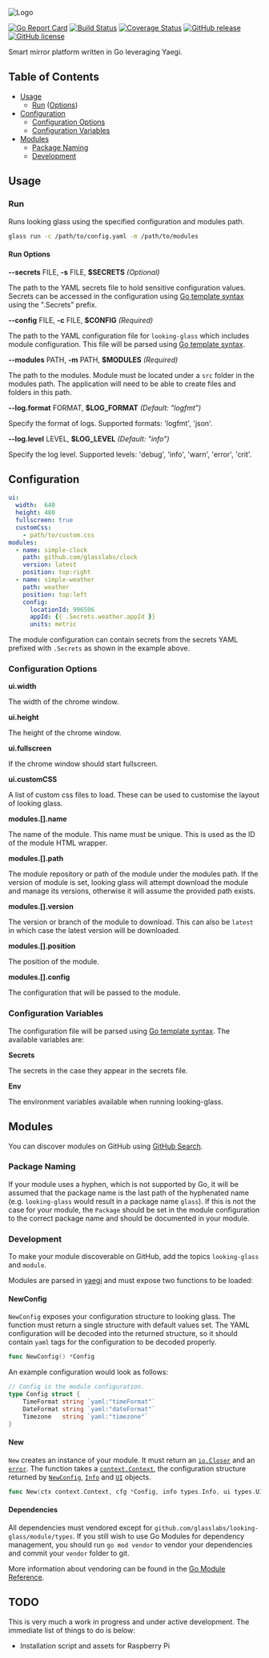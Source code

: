 ![Logo](http://svg.wiersma.co.za/glasslabs/looking-glass)

[![Go Report Card](https://goreportcard.com/badge/github.com/glasslabs/looking-glass)](https://goreportcard.com/report/github.com/glasslabs/looking-glass)
[![Build Status](https://travis-ci.com/glasslabs/looking-glass.svg?branch=main)](https://travis-ci.com/glasslabs/looking-glass)
[![Coverage Status](https://coveralls.io/repos/github/glasslabs/looking-glass/badge.svg?branch=main)](https://coveralls.io/github/glasslabs/looking-glass?branch=main)
[![GitHub release](https://img.shields.io/github/release/glasslabs/looking-glass.svg)](https://github.com/glasslabs/looking-glass/releases)
[![GitHub license](https://img.shields.io/badge/license-MIT-blue.svg)](https://raw.githubusercontent.com/glasslabs/looking-glass/main/LICENSE)

Smart mirror platform written in Go leveraging Yaegi.

## Table of Contents
* [Usage](#usage)
    * [Run](#run) ([Options](#run-options))
* [Configuration](#configuration)
    * [Configuration Options](#configuration-options)
    * [Configuration Variables](#configuration-variables)
* [Modules](#modules)
    * [Package Naming](#package-naming)
    * [Development](#development)

## Usage

### Run

Runs looking glass using the specified configuration and modules path.

```bash
glass run -c /path/to/config.yaml -m /path/to/modules
```

#### Run Options

**--secrets** FILE, **-s** FILE, **$SECRETS** *(Optional)*

The path to the YAML secrets file to hold sensitive configuration values. Secrets can be accessed in the 
configuration using [Go template syntax](https://golang.org/pkg/text/template/) using the ".Secrets" prefix.

**--config** FILE, **-c** FILE, **$CONFIG** *(Required)*

The path to the YAML configuration file for `looking-glass` which includes module configuration. 
This file will be parsed using [Go template syntax](https://golang.org/pkg/text/template/). 

**--modules** PATH, **-m** PATH, **$MODULES** *(Required)*

The path to the modules. Module must be located under a `src` folder in the modules path.
The application will need to be able to create files and folders in this path. 

**--log.format** FORMAT, **$LOG_FORMAT** *(Default: "logfmt")*

Specify the format of logs. Supported formats: 'logfmt', 'json'.

**--log.level** LEVEL, **$LOG_LEVEL** *(Default: "info")*

Specify the log level. Supported levels: 'debug', 'info', 'warn', 'error', 'crit'.

## Configuration

```yaml
ui:
  width:  640
  height: 480
  fullscreen: true
  customCss:
    - path/to/custom.css
modules:
  - name: simple-clock
    path: github.com/glasslabs/clock
    version: latest
    position: top:right
  - name: simple-weather
    path: weather
    position: top:left
    config:
      locationId: 996506
      appId: {{ .Secrets.weather.appId }}
      units: metric
```

The module configuration can contain secrets from the secrets YAML prefixed with `.Secrets`
as shown in the example above.

### Configuration Options

**ui.width**

The width of the chrome window.

**ui.height**

The height of the chrome window.

**ui.fullscreen**

If the chrome window should start fullscreen.

**ui.customCSS**

A list of custom css files to load. These can be used to customise the layout of looking glass.

**modules.[].name**

The name of the module. This name must be unique. This is used as the ID of the module HTML wrapper.

**modules.[].path**

The module repository or path of the module under the modules path. If the version of module
is set, looking glass will attempt download the module and manage its versions, otherwise it will
assume the provided path exists.

**modules.[].version**

The version or branch of the module to download. This can also be `latest` in which case the latest version will be
downloaded.

**modules.[].position**

The position of the module.

**modules.[].config**

The configuration that will be passed to the module.

### Configuration Variables

The configuration file will be parsed using [Go template syntax](https://golang.org/pkg/text/template/). The available variables are:

**Secrets**

The secrets in the case they appear in the secrets file.

**Env**

The environment variables available when running looking-glass.

## Modules

You can discover modules on GitHub using [GitHub Search](https://github.com/search?q=topic%3Alooking-glass+topic%3Amodule+language%3AGo&ref=simplesearch).

### Package Naming

If your module uses a hyphen, which is not supported by Go, it will be assumed that the package name is the
last path of the hyphenated name (e.g. `looking-glass` would result in a package name `glass`). If this is not
the case for your module, the `Package` should be set in the module configuration to the correct package name and
should be documented in your module.

### Development

To make your module discoverable on GitHub, add the topics `looking-glass` and `module`.

Modules are parsed in [yaegi](http://github.com/traefik/yaegi) and must expose two functions to be loaded:

#### NewConfig

`NewConfig` exposes your configuration structure to looking glass. The function must return
a single structure with default values set. The YAML configuration will be decoded into
the returned structure, so it should contain `yaml` tags for the configuration to be decoded
properly.  

```go
func NewConfig() *Config 
```

An example configuration would look as follows:

```go
// Config is the module configuration.
type Config struct {
	TimeFormat string `yaml:"timeFormat"`
	DateFormat string `yaml:"dateFormat"`
	Timezone   string `yaml:"timezone"`
}
```

#### New

`New` creates an instance of your module. It must return an [`io.Closer`](https://golang.org/pkg/io/#Closer) and an [`error`](https://golang.org/pkg/builtin/#error).
The function takes a [`context.Context`](https://golang.org/pkg/context/#Context), the configuration structure returned by [`NewConfig`](#newconfig),
[`Info`](https://pkg.go.dev/github.com/glasslabs/looking-glass/module/types#Info) and [`UI`](https://pkg.go.dev/github.com/glasslabs/looking-glass/module/types#UI) objects.

```go
func New(ctx context.Context, cfg *Config, info types.Info, ui types.UI) (io.Closer, error)
```

#### Dependencies

All dependencies must vendored except for `github.com/glasslabs/looking-glass/module/types`. 
If you still wish to use Go Modules for dependency management, you should run `go mod vendor` to 
vendor your dependencies and commit your `vendor` folder to git.

More information about vendoring can be found in the [Go Module Reference](https://golang.org/ref/mod#vendoring).

## TODO

This is very much a work in progress and under active development. The immediate list of
things to do is below:

* Installation script and assets for Raspberry Pi
